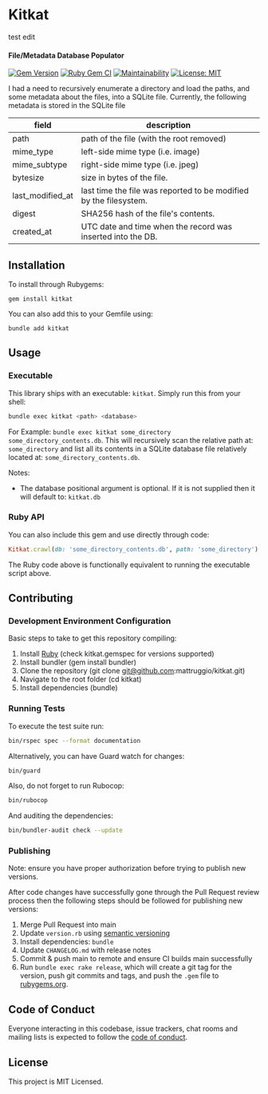 # Kitkat

test edit

#### File/Metadata Database Populator

[![Gem Version](https://badge.fury.io/rb/kitkat.svg)](https://badge.fury.io/rb/kitkat) [![Ruby Gem CI](https://github.com/mattruggio/kitkat/actions/workflows/rubygem.yml/badge.svg)](https://github.com/mattruggio/kitkat/actions/workflows/rubygem.yml) [![Maintainability](https://api.codeclimate.com/v1/badges/7d9a8642cf5bd88a550d/maintainability)](https://codeclimate.com/github/mattruggio/kitkat/maintainability) [![License: MIT](https://img.shields.io/badge/License-MIT-yellow.svg)](https://opensource.org/licenses/MIT)

I had a need to recursively enumerate a directory and load the paths, and some metadata about the files, into a SQLite file.  Currently, the following metadata is stored in the SQLite file

field | description
----- | ------------
path | path of the file (with the root removed)
mime_type | left-side mime type (i.e. image)
mime_subtype | right-side mime type (i.e. jpeg)
bytesize | size in bytes of the file.
last_modified_at | last time the file was reported to be modified by the filesystem.
digest | SHA256 hash of the file's contents.
created_at | UTC date and time when the record was inserted into the DB.

## Installation

To install through Rubygems:

````
gem install kitkat
````

You can also add this to your Gemfile using:

````
bundle add kitkat
````

## Usage

### Executable

This library ships with an executable: `kitkat`.  Simply run this from your shell:

````zsh
bundle exec kitkat <path> <database>
````

For Example: `bundle exec kitkat some_directory some_directory_contents.db`.  This will recursively scan the relative path at: `some_directory` and list all its contents in a SQLite database file relatively located at: `some_directory_contents.db`.

Notes:

* The database positional argument is optional.  If it is not supplied then it will default to: `kitkat.db`

### Ruby API

You can also include this gem and use directly through code:

```ruby
Kitkat.crawl(db: 'some_directory_contents.db', path: 'some_directory')
```

The Ruby code above is functionally equivalent to running the executable script above.

## Contributing

### Development Environment Configuration

Basic steps to take to get this repository compiling:

1. Install [Ruby](https://www.ruby-lang.org/en/documentation/installation/) (check kitkat.gemspec for versions supported)
2. Install bundler (gem install bundler)
3. Clone the repository (git clone git@github.com:mattruggio/kitkat.git)
4. Navigate to the root folder (cd kitkat)
5. Install dependencies (bundle)

### Running Tests

To execute the test suite run:

````zsh
bin/rspec spec --format documentation
````

Alternatively, you can have Guard watch for changes:

````zsh
bin/guard
````

Also, do not forget to run Rubocop:

````zsh
bin/rubocop
````

And auditing the dependencies:

````zsh
bin/bundler-audit check --update
````

### Publishing

Note: ensure you have proper authorization before trying to publish new versions.

After code changes have successfully gone through the Pull Request review process then the following steps should be followed for publishing new versions:

1. Merge Pull Request into main
2. Update `version.rb` using [semantic versioning](https://semver.org/)
3. Install dependencies: `bundle`
4. Update `CHANGELOG.md` with release notes
5. Commit & push main to remote and ensure CI builds main successfully
6. Run `bundle exec rake release`, which will create a git tag for the version, push git commits and tags, and push the `.gem` file to [rubygems.org](https://rubygems.org).

## Code of Conduct

Everyone interacting in this codebase, issue trackers, chat rooms and mailing lists is expected to follow the [code of conduct](https://github.com/mattruggio/kitkat/blob/main/CODE_OF_CONDUCT.md).

## License

This project is MIT Licensed.
